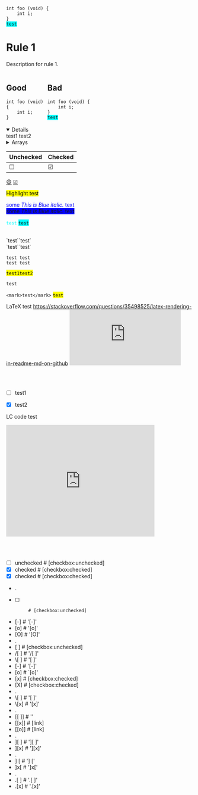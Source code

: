 <pre><code class="language-c">
int foo (void) {
    int i;
}  
<span style="background-color:cyan">test</span>
</code></pre>


# Rule 1
Description for rule 1.

<div style="-webkit-column-count: 2; -moz-column-count: 2; column-count: 2; -webkit-column-rule: 1px dotted #e0e0e0; -moz-column-rule: 1px dotted #e0e0e0; column-rule: 1px dotted #e0e0e0;">
    <div style="display: inline-block;">
        <h2>Good</h2>
        <pre><code class="language-c">int foo (void) 
{
    int i;
}
</code></pre>
    </div>
    <div style="display: inline-block;">
        <h2>Bad</h2>
        <pre><code class="language-c">int foo (void) {
    int i;
}  
<span style="background-color:cyan">test</span>
</code></pre>
    </div>
</div>

<details open>
   test1  
   test2
</details>

<details>
   	<summary>Arrays</summary>

#### Easy:

1. Contains Duplicate: https://leetcode.com/problems/contains-duplicate/
1. Missing Number: https://leetcode.com/problems/missing-number/
1. Find All Numbers Disappeared in an Array: https://leetcode.com/problems/find-all-numbers-disappeared-in-an-array/
1. Single Number: https://leetcode.com/problems/single-number/

#### Medium:

1. Product of Array Except Self: https://leetcode.com/problems/product-of-array-except-self/
1. Find the Duplicate Number: https://leetcode.com/problems/find-the-duplicate-number/
1. Find All Duplicates in an Array: https://leetcode.com/problems/find-all-duplicates-in-an-array/

#### Hard:

1. First Missing Positive: https://leetcode.com/problems/first-missing-positive/
1. Longest Consecutive Sequence: https://leetcode.com/problems/longest-consecutive-sequence/

</details>

| Unchecked | Checked |
| --------- | ------- |
| &#9744;   | &#9745; |

[:smile:](http://github.com)
[&#9745;](http://github.com)

<mark>Highlight test</mark>

<span style="color:blue">some *This is Blue italic.* text</span>
<br>
<span style="background-color:blue">some *This is Blue italic.* text</span>
<br>




<span style="color:cyan">`test`</span>
<span style="background-color:cyan">`test`</span>

<br>
`test``test`
<br>
`test``test`
<br>

```
test test
test test
```

<mark>`test1test2`</mark>
 
 
 `test`
 
 `<mark>test</mark>`
 <mark>`test`</mark>

LaTeX test
https://stackoverflow.com/questions/35498525/latex-rendering-in-readme-md-on-github
![equation](http://latex.codecogs.com/gif.latex?O_t%3D%5Ctext%20%7B%20Onset%20event%20at%20time%20bin%20%7D%20t)

<br><br>
- [ ] test1  
- [x] test2  


LC code test
<iframe src="https://leetcode.com/playground/rWuvY2hN/shared" frameBorder="0" width="400" height="300"></iframe>

<br><br>
* [ ] unchecked # [checkbox:unchecked]
* [x] checked   # [checkbox:checked]
* [X] checked   # [checkbox:checked]
* .
- [ ]          # [checkbox:unchecked]
- [-]          # '[-]'
- [o]          # '[o]'
- [O]          # '[O]'
- .
- \[ ]         # [checkbox:unchecked]
- /[ ]         # '/[ ]'
- \\[ ]        # '\[ ]'
- \[-]         # '\[-]' 
- \[o]         # `\[o]'
- \[x]         # [checkbox:checked]
- \[X]         # [checkbox:checked]
- .
- \\[ ]        # '\[ ]'
- \\[x]        # '\[x]'
- .
- [[ ]]        # ''
- [[x]]        # [link]
- [[o]]        # [link]
- .
- ][ ]         # '][ ]'
- ][x]         # '][x]'
- .
- ] [          #  '] ['
- ]x[          #  ']x['
- .
- .[ ]         #  '.[ ]'
- .[x]         #  '.[x]'
